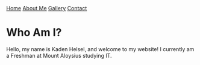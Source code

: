 <div class="navbar">
  <a class="active" href="#">Home</a>
  <a href="#">About Me</a>
  <a href="#">Gallery</a>
  <a href="#">Contact</a>
</div>


<h1>
        Who Am I?
</h1>
Hello, my name is Kaden Helsel, and welcome to my website! I currently am a Freshman at Mount Aloysius studying IT. 
